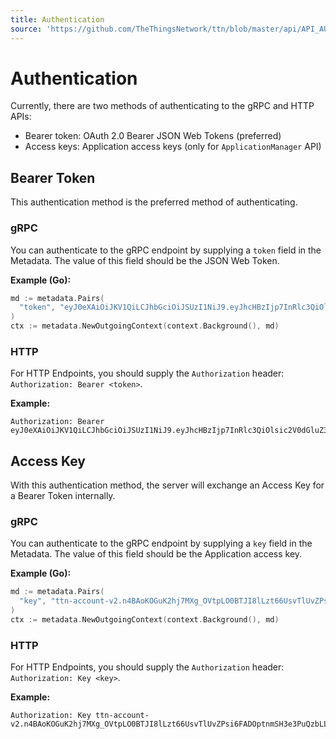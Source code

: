 ```yaml
---
title: Authentication
source: 'https://github.com/TheThingsNetwork/ttn/blob/master/api/API_AUTHENTICATION.md'
---
```


# Authentication

Currently, there are two methods of authenticating to the gRPC and HTTP APIs:

- Bearer token: OAuth 2.0 Bearer JSON Web Tokens (preferred)
- Access keys: Application access keys (only for `ApplicationManager` API)

## Bearer Token

This authentication method is the preferred method of authenticating. 

### gRPC

You can authenticate to the gRPC endpoint by supplying a `token` field in the Metadata. The value of this field should be the JSON Web Token. 

**Example (Go):**

```go
md := metadata.Pairs(
  "token", "eyJ0eXAiOiJKV1QiLCJhbGciOiJSUzI1NiJ9.eyJhcHBzIjp7InRlc3QiOlsic2V0dGluZ3MiXX19.VGhpcyBpcyB0aGUgc2lnbmF0dXJl",
)
ctx := metadata.NewOutgoingContext(context.Background(), md)
```

### HTTP

For HTTP Endpoints, you should supply the `Authorization` header: `Authorization: Bearer <token>`.

**Example:**

```
Authorization: Bearer eyJ0eXAiOiJKV1QiLCJhbGciOiJSUzI1NiJ9.eyJhcHBzIjp7InRlc3QiOlsic2V0dGluZ3MiXX19.VGhpcyBpcyB0aGUgc2lnbmF0dXJl
```

## Access Key

With this authentication method, the server will exchange an Access Key for a Bearer Token internally.

### gRPC

You can authenticate to the gRPC endpoint by supplying a `key` field in the Metadata. The value of this field should be the Application access key. 

**Example (Go):**

```go
md := metadata.Pairs(
  "key", "ttn-account-v2.n4BAoKOGuK2hj7MXg_OVtpLO0BTJI8lLzt66UsvTlUvZPsi6FADOptnmSH3e3PuQzbLLEUhXxYhkxr34xyUqBQ",
)
ctx := metadata.NewOutgoingContext(context.Background(), md)
```

### HTTP

For HTTP Endpoints, you should supply the `Authorization` header: `Authorization: Key <key>`.

**Example:**

```
Authorization: Key ttn-account-v2.n4BAoKOGuK2hj7MXg_OVtpLO0BTJI8lLzt66UsvTlUvZPsi6FADOptnmSH3e3PuQzbLLEUhXxYhkxr34xyUqBQ
```
